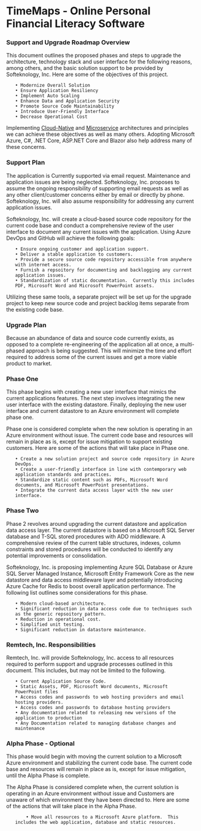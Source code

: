 # TimeMaps - Online Personal Financial Literacy Software

<H3>Support and Upgrade Roadmap Overview</H3>

<p>
  This document outlines the proposed phases and steps to upgrade the architecture, technology stack and user interface for the following reasons, among others, and the basic solution support to be provided by        Softeknology, Inc.  Here are some of the objectives of this project.

  <ul>
    
    • Modernize Overall Solution  
    • Ensure Application Resiliency  
    • Implement Auto Scaling  
    • Enhance Data and Application Security  
    • Promote Source Code Maintainability  
    • Introduce User-Friendly Interface  
    • Decrease Operational Cost  
    
  </ul>

Implementing  [Cloud-Native](https://learn.microsoft.com/en-us/dotnet/architecture/cloud-native/definition) and [Microservice](https://learn.microsoft.com/en-us/azure/architecture/microservices/) 
architectures and principles we can achieve these objectives as well as many others.  Adopting Microsoft Azure, C#, .NET Core, ASP.NET Core and Blazor also help address many of these concerns.
</p>

<H3>Support Plan</H3>

<p>
  The application is Currently supported via email request.  Maintenance and application issues are being neglected.  Softeknology, Inc. proposes to assume the ongoing responsibility of supporting email requests as    well as any other client/customer concerns either by email or directly by phone.  Softeknology, Inc. will also assume responsibility for addressing any current application issues.
</p>

<p>
  Softeknology, Inc. will create a cloud-based source code repository for the current code base and conduct a comprehensive review of the user interface to document any current issues with the application.  Using     Azure DevOps and GitHub will achieve the following goals:

  <ul>

    • Ensure ongoing customer and application support.
    • Deliver a stable application to customers.
    • Provide a secure source code repository accessible from anywhere with internet access.
    • Furnish a repsoitory for documenting and backlogging any current application issues.
    • Standardization of static documentation.  Currently this includes PDF, Microsoft Word and Microsoft PowerPoint assets.

  </ul>

  Utilizing these same tools, a separate project will be set up for the upgrade project to keep new source code and project backlog items separate from the existing code base.
</p>

<H3>Upgrade Plan</H3>

<p>
  Because an abundance of data and source code currently exists, as opposed to a complete re-engineering of the application all at once, a multi-phased approach is being suggested.  This will minimize the time and    effort required to address some of the current issues and get a more viable product to market.
  
</p>

<H3>Phase One</H3>

<p>
  This phase begins with creating a new user interface that mimics the current applications features.  The next step involves integrating the new user interface with the existing datastore.  Finally, deploying the    new user interface and current datastore to an Azure environment will complete phase one.

<p>
  Phase one is considered complete when the new solution is operating in an Azure environment without issue.  The current code base and resources will remain in place as is, except for issue mitigation to support     existing customers.  Here are some of the actions that will take place in Phase one.

  <ul>

    • Create a new solution project and source code repository in Azure DevOps.  
    • Create a user-friendly interface in line with contemporary web application standards and practices.  
    • Standardize static content such as PDFs, Microsoft Word documents, and Microsoft PowerPoint presentations.    
    • Integrate the current data access layer with the new user interface.
    
  </ul>
  
</p>

<h3>Phase Two</h3>

<p>
  Phase 2 revolves around upgrading the current datastore and application data access layer.  The current datastore is based on a Microsoft SQL Server database and T-SQL stored procedures with ADO middleware.  A      comprehensive review of the current table structures, indexes, column constraints and stored procedures will be conducted to identify any potential improvements or consolidation.  
</p>

<p>
  Softeknology, Inc. is proposing implementing Azure SQL Database or Azure SQL Server Managed Instance, Microsoft Entity Framework Core as the new datastore and data access middleware layer and potentially            introducing Azure Cache  for Redis to boost overall application performance.  The following list outlines some considerations for this phase. 

  <ul>

    • Modern cloud-based architecture.  
    • Significant reduction in data access code due to techniques such as the generic repsoitory pattern.  
    • Reduction in operational cost.    
    • Simplified unit testing.
    • Significant reduction in datastore maintenance.    
    
  </ul>
  
</p>

<h3>Remtech, Inc. Responsibilities</h3>

<p>
  Remtech, Inc. will provide Softeknology, Inc. access to all resources required to perform support and upgrade processes outlined in this document.  This includes, but may not be limited to the following.

  <ul>

    • Current Application Source Code.  
    • Static Assets, PDF, Microsoft Word documents, Microsoft PowerPoint files  
    • Access codes and passwords to web hosting providers and email hosting providers.    
    • Access codes and passwords to database hosting providers
    • Any documentation related to releasing new versions of the application to production    
    • Any Documentation related to managing database changes and maintenance    
    
  </ul>
    
</p>

<h3>Alpha Phase - Optional</h3>

<p>
  This phase would begin with moving the current solution to a Microsoft Azure environment and stabilizing the current code base.  The current code base and resources will remain in place as is, except for issue     mitigation, until the Alpha Phase is complete.
</p>

<p>
  The Alpha Phase is considered complete when, the current solution is operating in an Azure environment without issue and Customers are unaware of which environment they have been directed to. Here are some of      the actions that will take place in the Alpha Phase.

  <ul>
    
        • Move all resources to a Microsoft Azure platform.  This includes the web application, database and static resources.    

  </ul>
  
</p>
  

